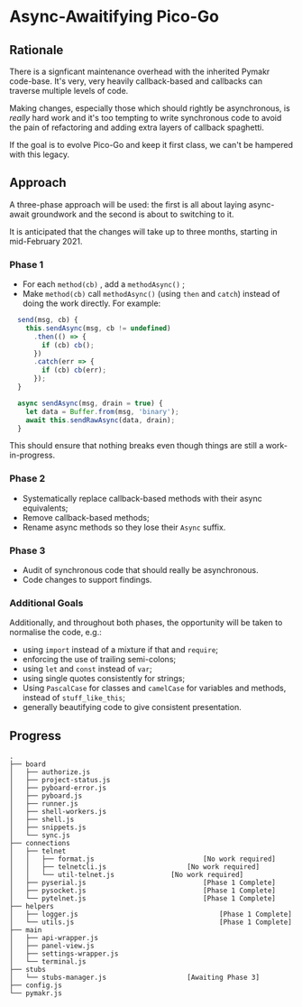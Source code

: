 # Async-Awaitifying Pico-Go

## Rationale

There is a signficant maintenance overhead with the inherited Pymakr code-base. It's very, very heavily callback-based and callbacks can traverse multiple levels of code. 

Making changes, especially those which should rightly be asynchronous, is *really* hard work and it's too tempting to write synchronous code to avoid the pain of refactoring and adding extra layers of callback spaghetti.

If the goal is to evolve Pico-Go and keep it first class, we can't be hampered with this legacy.

## Approach

A three-phase approach will be used: the first is all about laying async-await groundwork and the second is about to switching to it.

It is anticipated that the changes will take up to three months, starting in mid-February 2021.

### Phase 1

* For each `method(cb)` , add a `methodAsync()` ;
* Make `method(cb)` call `methodAsync()` (using `then` and `catch`) instead of doing the work directly. For example:

```js
  send(msg, cb) {
    this.sendAsync(msg, cb != undefined)
      .then(() => {
        if (cb) cb();
      })
      .catch(err => {
        if (cb) cb(err);
      });
  }

  async sendAsync(msg, drain = true) {
    let data = Buffer.from(msg, 'binary');
    await this.sendRawAsync(data, drain);
  }
```

This should ensure that nothing breaks even though things are still a work-in-progress.

### Phase 2

* Systematically replace callback-based methods with their async equivalents;
* Remove callback-based methods;
* Rename async methods so they lose their `Async`  suffix.

### Phase 3

* Audit of synchronous code that should really be asynchronous.
* Code changes to support findings.

### Additional Goals

Additionally, and throughout both phases, the opportunity will be taken to normalise the code, e.g.:

* using `import` instead of a mixture if that and `require`;
* enforcing the use of trailing semi-colons;
* using `let` and `const` instead of `var`;
* using single quotes consistently for strings;
* Using `PascalCase` for classes and `camelCase` for variables and methods, instead of `stuff_like_this`;
* generally beautifying code to give consistent presentation.

## Progress


```
.
├── board
│   ├── authorize.js
│   ├── project-status.js
│   ├── pyboard-error.js
│   ├── pyboard.js
│   ├── runner.js
│   ├── shell-workers.js
│   ├── shell.js
│   ├── snippets.js
│   └── sync.js
├── connections
│   ├── telnet
│   │   ├── format.js							[No work required]
│   │   ├── telnetcli.js					[No work required]
│   │   └── util-telnet.js				[No work required]
│   ├── pyserial.js								[Phase 1 Complete]
│   ├── pysocket.js								[Phase 1 Complete]
│   └── pytelnet.js								[Phase 1 Complete]
├── helpers
│   ├── logger.js									[Phase 1 Complete]
│   └── utils.js									[Phase 1 Complete]
├── main
│   ├── api-wrapper.js
│   ├── panel-view.js
│   ├── settings-wrapper.js
│   └── terminal.js
├── stubs
│   └── stubs-manager.js					[Awaiting Phase 3]
├── config.js
└── pymakr.js

```
